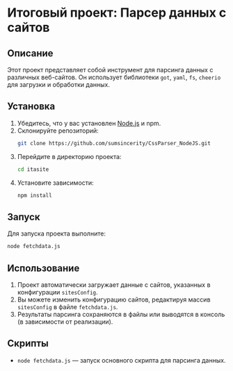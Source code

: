 # Итоговый проект: Парсер данных с сайтов

## Описание
Этот проект представляет собой инструмент для парсинга данных с различных веб-сайтов. Он использует библиотеки `got`, `yaml`, `fs`, `cheerio` для загрузки и обработки данных.

## Установка
1. Убедитесь, что у вас установлен [Node.js](https://nodejs.org/) и npm.
2. Склонируйте репозиторий:
   ```bash
   git clone https://github.com/sumsincerity/CssParser_NodeJS.git
   ```
3. Перейдите в директорию проекта:
   ```bash
   cd itasite
   ```
4. Установите зависимости:
   ```bash
   npm install
   ```

## Запуск
Для запуска проекта выполните:
```bash
node fetchdata.js
```

## Использование
1. Проект автоматически загружает данные с сайтов, указанных в конфигурации `sitesConfig`.
2. Вы можете изменить конфигурацию сайтов, редактируя массив `sitesConfig` в файле `fetchdata.js`.
3. Результаты парсинга сохраняются в файлы или выводятся в консоль (в зависимости от реализации).

## Скрипты
- `node fetchdata.js` — запуск основного скрипта для парсинга данных.
